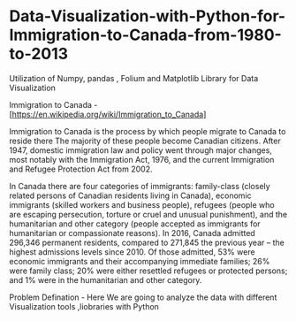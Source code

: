 # Data-Visualization-with-Python-for-Immigration-to-Canada-from-1980-to-2013
Utilization of  Numpy, pandas , Folium and Matplotlib Library for Data Visualization 

Immigration to Canada - [https://en.wikipedia.org/wiki/Immigration_to_Canada] 

Immigration to Canada is the process by which people migrate to Canada to reside there The majority of these people become Canadian citizens. After 1947, domestic immigration law and policy went through major changes, most notably with the Immigration Act, 1976, and the current Immigration and Refugee Protection Act from 2002.

In Canada there are four categories of immigrants: family-class (closely related persons of Canadian residents living in Canada), economic immigrants (skilled workers and business people), refugees (people who are escaping persecution, torture or cruel and unusual punishment), and the humanitarian and other category (people accepted as immigrants for humanitarian or compassionate reasons). In 2016, Canada admitted 296,346 permanent residents, compared to 271,845 the previous year – the highest admissions levels since 2010. Of those admitted, 53% were economic immigrants and their accompanying immediate families; 26% were family class; 20% were either resettled refugees or protected persons; and 1% were in the humanitarian and other category.


Problem Defination - 
Here We are going to analyze the data with different Visualization tools ,liobraries with Python 
